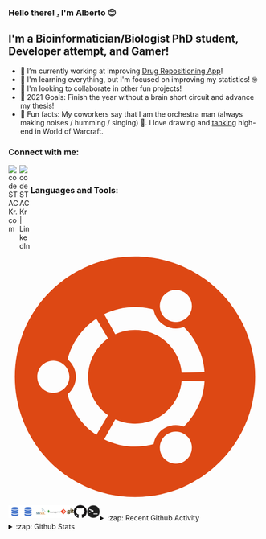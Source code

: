 ### Hello there! [.][meme] I'm Alberto :blush:

## I'm a Bioinformatician/Biologist PhD student, Developer attempt, and Gamer!

- :microscope: I’m currently working at improving [Drug Repositioning App][GEDA]!
- :seedling: I'm learning everything, but I'm focused on improving my statistics! :nerd_face: 
- :duck: I'm looking to collaborate in other fun projects!
- :rocket: 2021 Goals: Finish the year without a brain short circuit and advance my thesis!
- :full_moon_with_face: Fun facts: My coworkers say that I am the orchestra man (always making noises / humming / singing) :eyes:. I love drawing and [tanking][NYSA] high-end in World of Warcraft.

### Connect with me:

[<img align="left" alt="codeSTACKr.com" width="22px" src="https://cdn.jsdelivr.net/npm/simple-icons@v3/icons/gmail.svg" />][mail]
[<img align="left" alt="codeSTACKr | LinkedIn" width="22px" src="https://cdn.jsdelivr.net/npm/simple-icons@v3/icons/linkedin.svg" />][linkedin]


<br/>

### Languages and Tools:

<svg viewBox="0 0 128 128">
<path fill="#DD4814" d="M64 3.246c-33.555 0-60.755 27.2-60.755 60.754 0 33.552 27.2 60.754 60.755 60.754 33.554 0 60.755-27.202 60.755-60.754 0-33.554-27.2-60.754-60.755-60.754zm13.631 20.922c2.242-3.881 7.2-5.21 11.08-2.972 3.88 2.242 5.208 7.2 2.966 11.08-2.238 3.88-7.197 5.208-11.077 2.967-3.877-2.239-5.206-7.198-2.969-11.075zm-13.631 4.595c3.262 0 6.417.453 9.414 1.281.529 3.259 2.463 6.262 5.548 8.042 3.079 1.775 6.642 1.953 9.725.789 5.998 5.898 9.901 13.919 10.47 22.854l-11.558.17c-1.067-12.103-11.222-21.593-23.599-21.593-3.565 0-6.948.792-9.98 2.203l-5.637-10.099c4.708-2.33 10.01-3.647 15.617-3.647zm-41.311 43.349c-4.482 0-8.113-3.632-8.113-8.112 0-4.481 3.63-8.113 8.113-8.113 4.479 0 8.111 3.631 8.111 8.113 0 4.479-3.632 8.112-8.111 8.112zm7.191.722c2.561-2.09 4.2-5.271 4.2-8.834 0-3.565-1.639-6.747-4.2-8.836 2.194-8.489 7.475-15.738 14.571-20.483l5.931 9.934c-6.092 4.287-10.074 11.369-10.074 19.385s3.981 15.098 10.074 19.383l-5.931 9.937c-7.099-4.744-12.38-11.995-14.571-20.486zm58.831 33.964c-3.879 2.241-8.838.912-11.077-2.969-2.241-3.877-.911-8.835 2.969-11.076 3.877-2.239 8.838-.908 11.077 2.969 2.24 3.88.91 8.839-2.969 11.076zm-.024-17.673c-3.083-1.166-6.645-.991-9.725.788-3.084 1.783-5.019 4.782-5.547 8.042-2.998.83-6.153 1.284-9.415 1.284-5.607 0-10.909-1.318-15.616-3.649l5.636-10.1c3.032 1.411 6.415 2.204 9.98 2.204 12.378 0 22.532-9.488 23.596-21.592l11.561.169c-.569 8.935-4.472 16.956-10.47 22.854z"></path>
</svg> 



<img align="left" alt="SQL" width="26px" src="https://raw.githubusercontent.com/github/explore/80688e429a7d4ef2fca1e82350fe8e3517d3494d/topics/sql/sql.png" />


<img align="left" alt="SQL" width="26px" src="https://raw.githubusercontent.com/github/explore/80688e429a7d4ef2fca1e82350fe8e3517d3494d/topics/sql/sql.png" />

<img align="left" alt="MySQL" width="26px" src="https://raw.githubusercontent.com/github/explore/80688e429a7d4ef2fca1e82350fe8e3517d3494d/topics/mysql/mysql.png" />

<img align="left" alt="MongoDB" width="26px" src="https://raw.githubusercontent.com/github/explore/80688e429a7d4ef2fca1e82350fe8e3517d3494d/topics/mongodb/mongodb.png" />

<img align="left" alt="Git" width="26px" src="https://raw.githubusercontent.com/github/explore/80688e429a7d4ef2fca1e82350fe8e3517d3494d/topics/git/git.png" />

<img align="left" alt="GitHub" width="26px" src="https://raw.githubusercontent.com/github/explore/78df643247d429f6cc873026c0622819ad797942/topics/github/github.png" />

<img align="left" alt="Terminal" width="26px" src="https://raw.githubusercontent.com/github/explore/80688e429a7d4ef2fca1e82350fe8e3517d3494d/topics/terminal/terminal.png" />

<br />
<br />


<details>
<summary>:zap: Recent Github Activity</summary>
  [![Top Langs](https://github-readme-stats.vercel.app/api/top-langs/?username=aberral&layout=compact)](https://github.com/aberra/github-readme-stats)
</details>

<details>
  <summary>:zap: Github Stats</summary>
  ![aberrals's github stats](https://github-readme-stats.vercel.app/api?username=aberral&show_icons=true&theme=dracula)

</details>

[meme]: https://static.wikia.nocookie.net/star-wars-memes/images/f/fe/General_Kenobi%21.jpg/revision/latest/scale-to-width-down/925?cb=20200402023149
[GEDA]: http://cicblade.dep.usal.es/GEDA/
[NYSA]: https://worldofwarcraft.com/es-es/character/eu/zuljin/nysadra
[mail]: aberralgonzalez@usal.es
[linkedin]: https://www.linkedin.com/in/aberralgonzalez/